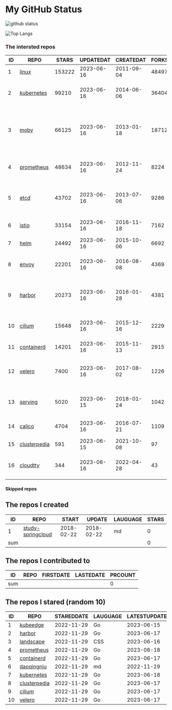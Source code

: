 # My GitHub Status

<img src="https://github-readme-stats-1.yihong0618.vercel.app/api?username=daoqingniu&show_icons=true&&&hide_title=true&count_private=true" alt="github status" />

![Top Langs](https://github-readme-stats-1.yihong0618.vercel.app/api/top-langs/?username=daoqingniu&layout=compact)

<!--START_SECTION:github_repos-->
### The intersted repos
| ID |                              REPO                               | STARS  | UPDATEDAT  | CREATEDAT  | FORKSCOUNT |                                              DESCRIPTIONS                                              |
|----|-----------------------------------------------------------------|--------|------------|------------|------------|--------------------------------------------------------------------------------------------------------|
|  1 | [linux](https://github.com/torvalds/linux)                      | 153222 | 2023-06-16 | 2011-09-04 |      48497 | Linux kernel source tree                                                                               |
|  2 | [kubernetes](https://github.com/kubernetes/kubernetes)          |  99210 | 2023-06-16 | 2014-06-06 |      36404 | Production-Grade Container Scheduling and Management                                                   |
|  3 | [moby](https://github.com/moby/moby)                            |  66125 | 2023-06-16 | 2013-01-18 |      18712 | Moby Project - a collaborative project for the container ecosystem to assemble container-based systems |
|  4 | [prometheus](https://github.com/prometheus/prometheus)          |  48634 | 2023-06-16 | 2012-11-24 |       8224 | The Prometheus monitoring system and time series database.                                             |
|  5 | [etcd](https://github.com/etcd-io/etcd)                         |  43702 | 2023-06-16 | 2013-07-06 |       9286 | Distributed reliable key-value store for the most critical data of a distributed system                |
|  6 | [istio](https://github.com/istio/istio)                         |  33154 | 2023-06-16 | 2016-11-18 |       7162 | Connect, secure, control, and observe services.                                                        |
|  7 | [helm](https://github.com/helm/helm)                            |  24492 | 2023-06-16 | 2015-10-06 |       6692 | The Kubernetes Package Manager                                                                         |
|  8 | [envoy](https://github.com/envoyproxy/envoy)                    |  22201 | 2023-06-16 | 2016-08-08 |       4369 | Cloud-native high-performance edge/middle/service proxy                                                |
|  9 | [harbor](https://github.com/goharbor/harbor)                    |  20273 | 2023-06-16 | 2016-01-28 |       4381 | An open source trusted cloud native registry project that stores, signs, and scans content.            |
| 10 | [cilium](https://github.com/cilium/cilium)                      |  15648 | 2023-06-16 | 2015-12-16 |       2229 | eBPF-based Networking, Security, and Observability                                                     |
| 11 | [containerd](https://github.com/containerd/containerd)          |  14201 | 2023-06-16 | 2015-11-13 |       2915 | An open and reliable container runtime                                                                 |
| 12 | [velero](https://github.com/vmware-tanzu/velero)                |   7400 | 2023-06-16 | 2017-08-02 |       1226 | Backup and migrate Kubernetes applications and their persistent volumes                                |
| 13 | [serving](https://github.com/knative/serving)                   |   5020 | 2023-06-15 | 2018-01-24 |       1042 | Kubernetes-based, scale-to-zero, request-driven compute                                                |
| 14 | [calico](https://github.com/projectcalico/calico)               |   4704 | 2023-06-16 | 2016-07-21 |       1109 | Cloud native networking and network security                                                           |
| 15 | [clusterpedia](https://github.com/clusterpedia-io/clusterpedia) |    591 | 2023-06-15 | 2021-10-08 |         97 | The Encyclopedia of Kubernetes clusters                                                                |
| 16 | [cloudtty](https://github.com/cloudtty/cloudtty)                |    344 | 2023-06-16 | 2022-04-28 |         43 | A Friendly Kubernetes CloudShell (Web Terminal) !                                                      |



#### Skipped repos
<!--END_SECTION:github_repos-->

<!--START_SECTION:my_github-->
## The repos I created
| ID  |                                 REPO                                 |   START    |   UPDATE   | LAUGUAGE | STARS |
|-----|----------------------------------------------------------------------|------------|------------|----------|-------|
|   1 | [study-springcloud](https://github.com/daoqingniu/study-springcloud) | 2018-02-22 | 2018-02-22 | md       |     0 |
| sum |                                                                      |            |            |          |     0 |

## The repos I contributed to
| ID  | REPO | FIRSTDATE | LASTEDATE | PRCOUNT |
|-----|------|-----------|-----------|---------|
| sum |      |           |           |       0 |

## The repos I stared (random 10)
| ID |                              REPO                               | STAREDDATE | LAUGUAGE | LATESTUPDATE |
|----|-----------------------------------------------------------------|------------|----------|--------------|
|  1 | [kubeedge](https://github.com/kubeedge/kubeedge)                | 2022-11-29 | Go       | 2023-06-15   |
|  2 | [harbor](https://github.com/goharbor/harbor)                    | 2022-11-29 | Go       | 2023-06-17   |
|  3 | [landscape](https://github.com/cncf/landscape)                  | 2022-11-29 | CSS      | 2023-06-16   |
|  4 | [prometheus](https://github.com/prometheus/prometheus)          | 2022-11-29 | Go       | 2023-06-18   |
|  5 | [containerd](https://github.com/containerd/containerd)          | 2022-11-29 | Go       | 2023-06-17   |
|  6 | [daoqingniu](https://github.com/daoqingniu/daoqingniu)          | 2022-11-29 | md       | 2022-11-29   |
|  7 | [kubernetes](https://github.com/kubernetes/kubernetes)          | 2022-11-29 | Go       | 2023-06-18   |
|  8 | [clusterpedia](https://github.com/clusterpedia-io/clusterpedia) | 2022-11-29 | Go       | 2023-06-17   |
|  9 | [cilium](https://github.com/cilium/cilium)                      | 2022-11-29 | Go       | 2023-06-17   |
| 10 | [velero](https://github.com/vmware-tanzu/velero)                | 2022-11-29 | Go       | 2023-06-17   |

<!--END_SECTION:my_github-->
